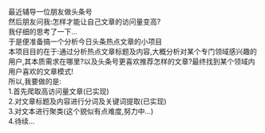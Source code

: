 最近辅导一位朋友做头条号<br>
然后朋友问我:怎样才能让自己文章的访问量变高?<br>
我仔细的思考了一下...<br>
于是便准备搞一个分析今日头条热点文章的小项目<br>
本项目目的在于:通过分析热点文章标题及内容,大概分析对某个专门领域感兴趣的用户,其本质需求在哪里?以及头条号更喜欢推荐怎样的文章?最终找到某个领域内用户喜欢的文章模式!<br>
所以,我要做的是:<br>
1.首先爬取高访问量文章(已实现)<br>
2.对文章标题及内容进行分词及关键词提取(已实现)<br>
3.对文本进行聚类(这个貌似有点难度,努力中...)<br>
4.待续...<br>
